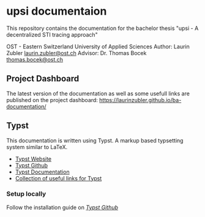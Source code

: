 # upsi documentaion
This repository contains the documentation for the bachelor thesis "upsi - A decentralized STI tracing approach"

OST - Eastern Switzerland University of Applied Sciences
Author: Laurin Zubler [laurin.zubler@ost.ch](mailto:laurin.zubler@ost.ch)
Advisor: Dr. Thomas Bocek [thomas.bocek@ost.ch](mailto:thomas.bocek@ost.ch)

## Project Dashboard
The latest version of the documentation as well as some usefull links are published on the project dashboard:
https://laurinzubler.github.io/ba-documentation/

## Typst
This documentation is written using Typst. A markup based typsetting system similar to LaTeX.
- [Typst Website](https://typst.app/)
- [Typst Github](https://github.com/typst/typst)
- [Typst Documentation](https://typst.app/docs/reference/syntax/)
- [Collection of useful links for Typst](https://github.com/qjcg/awesome-typst)

### Setup locally
Follow the installation guide on _[Typst Github](https://github.com/typst/typst#installation)_
